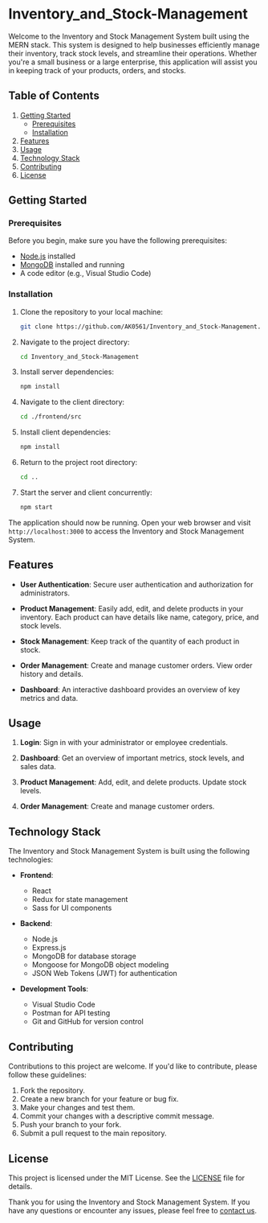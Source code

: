 # Inventory_and_Stock-Management

Welcome to the Inventory and Stock Management System built using the MERN stack. This system is designed to help businesses efficiently manage their inventory, track stock levels, and streamline their operations. Whether you're a small business or a large enterprise, this application will assist you in keeping track of your products, orders, and stocks.

## Table of Contents

1. [Getting Started](#getting-started)
   - [Prerequisites](#prerequisites)
   - [Installation](#installation)
2. [Features](#features)
3. [Usage](#usage)
4. [Technology Stack](#technology-stack)
5. [Contributing](#contributing)
6. [License](#license)

## Getting Started

### Prerequisites

Before you begin, make sure you have the following prerequisites:

- [Node.js](https://nodejs.org/) installed
- [MongoDB](https://www.mongodb.com/) installed and running
- A code editor (e.g., Visual Studio Code)

### Installation

1. Clone the repository to your local machine:

   ```bash
   git clone https://github.com/AK0561/Inventory_and_Stock-Management.git
   ```

2. Navigate to the project directory:

   ```bash
   cd Inventory_and_Stock-Management
   ```

3. Install server dependencies:

   ```bash
   npm install
   ```

4. Navigate to the client directory:

   ```bash
   cd ./frontend/src
   ```

5. Install client dependencies:

   ```bash
   npm install
   ```

6. Return to the project root directory:

   ```bash
   cd ..
   ```

7. Start the server and client concurrently:

   ```bash
   npm start
   ```

The application should now be running. Open your web browser and visit `http://localhost:3000` to access the Inventory and Stock Management System.

## Features

- **User Authentication**: Secure user authentication and authorization for administrators.

- **Product Management**: Easily add, edit, and delete products in your inventory. Each product can have details like name, category, price, and stock levels.

- **Stock Management**: Keep track of the quantity of each product in stock.

- **Order Management**: Create and manage customer orders. View order history and details.

- **Dashboard**: An interactive dashboard provides an overview of key metrics and data.

## Usage

1. **Login**: Sign in with your administrator or employee credentials.

2. **Dashboard**: Get an overview of important metrics, stock levels, and sales data.

3. **Product Management**: Add, edit, and delete products. Update stock levels.

4. **Order Management**: Create and manage customer orders.

## Technology Stack

The Inventory and Stock Management System is built using the following technologies:

- **Frontend**:
  - React
  - Redux for state management
  - Sass for UI components
 
- **Backend**:
  - Node.js
  - Express.js
  - MongoDB for database storage
  - Mongoose for MongoDB object modeling
  - JSON Web Tokens (JWT) for authentication

- **Development Tools**:
  - Visual Studio Code
  - Postman for API testing
  - Git and GitHub for version control

## Contributing

Contributions to this project are welcome. If you'd like to contribute, please follow these guidelines:

1. Fork the repository.
2. Create a new branch for your feature or bug fix.
3. Make your changes and test them.
4. Commit your changes with a descriptive commit message.
5. Push your branch to your fork.
6. Submit a pull request to the main repository.

## License

This project is licensed under the MIT License. See the [LICENSE](LICENSE) file for details.

Thank you for using the Inventory and Stock Management System. If you have any questions or encounter any issues, please feel free to [contact us](mailto:ak0561@srmist.edu.in).

